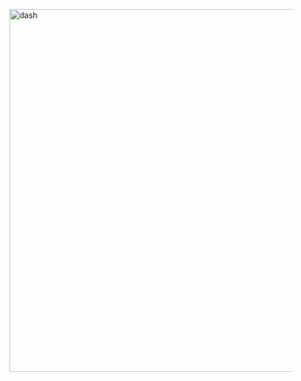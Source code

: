 <img width="649" alt="dash" src="https://github.com/P-SARTHI/power-bi/assets/152152967/4689c312-b24e-4621-b08e-ddff9fd1af36">
